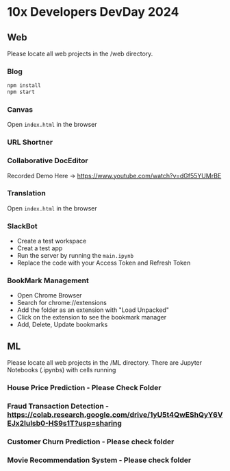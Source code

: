 # 10x Developers DevDay 2024

## Web

Please locate all web projects in the /web directory.

### Blog

```cmd
npm install
npm start
```

### Canvas

Open `index.html` in the browser

### URL Shortner

### Collaborative DocEditor

Recorded Demo Here -> <https://www.youtube.com/watch?v=dGf55YUMrBE>

### Translation

Open `index.html` in the browser

### SlackBot

- Create a test workspace
- Creat a test app
- Run the server by running the `main.ipynb`
- Replace the code with your Access Token and Refresh Token

### BookMark Management

- Open Chrome Browser
- Search for chrome://extensions
- Add the folder as an extension with "Load Unpacked"
- Click on the extension to see the bookmark manager
- Add, Delete, Update bookmarks

## ML

Please locate all web projects in the /ML directory. There are Jupyter Notebooks (.ipynbs) with cells running

### House Price Prediction - Please Check Folder

### Fraud Transaction Detection - <https://colab.research.google.com/drive/1yU5t4QwEShQyY6VEJx2lulsb0-HS9s1T?usp=sharing>

### Customer Churn Prediction - Please check folder

### Movie Recommendation System - Please check folder
